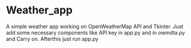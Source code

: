# Weather_app

A simple weather app working on OpenWeatherMap API and Tkinter.
Just add some necessary components like API key in app.py and in owmdta.py and Carry on.
Afterthis just run app.py
